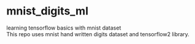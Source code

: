 # mnist_digits_ml
learning tensorflow basics with mnist dataset  
This repo uses mnist hand written digits dataset and tensorflow2 library. 
